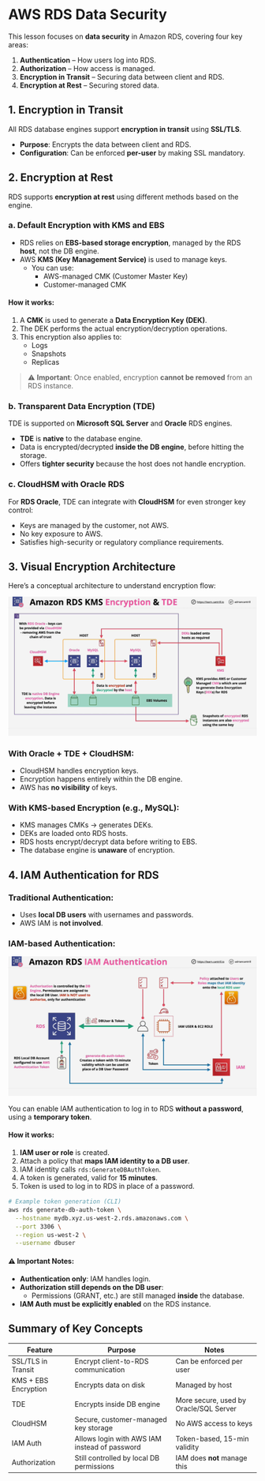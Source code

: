 # AWS RDS Data Security

This lesson focuses on **data security** in Amazon RDS, covering four key areas:

1. **Authentication** – How users log into RDS.
2. **Authorization** – How access is managed.
3. **Encryption in Transit** – Securing data between client and RDS.
4. **Encryption at Rest** – Securing stored data.

## 1. Encryption in Transit

All RDS database engines support **encryption in transit** using **SSL/TLS**.

- **Purpose**: Encrypts the data between client and RDS.
- **Configuration**: Can be enforced **per-user** by making SSL mandatory.

## 2. Encryption at Rest

RDS supports **encryption at rest** using different methods based on the engine.

### a. **Default Encryption with KMS and EBS**

- RDS relies on **EBS-based storage encryption**, managed by the RDS **host**, not the DB engine.
- AWS **KMS (Key Management Service)** is used to manage keys.
  - You can use:
    - AWS-managed CMK (Customer Master Key)
    - Customer-managed CMK

#### **How it works:**

1. A **CMK** is used to generate a **Data Encryption Key (DEK)**.
2. The DEK performs the actual encryption/decryption operations.
3. This encryption also applies to:
   - Logs
   - Snapshots
   - Replicas

> ⚠️ **Important**: Once enabled, encryption **cannot be removed** from an RDS instance.

### b. **Transparent Data Encryption (TDE)**

TDE is supported on **Microsoft SQL Server** and **Oracle** RDS engines.

- **TDE** is **native** to the database engine.
- Data is encrypted/decrypted **inside the DB engine**, before hitting the storage.
- Offers **tighter security** because the host does not handle encryption.

### c. **CloudHSM with Oracle RDS**

For **RDS Oracle**, TDE can integrate with **CloudHSM** for even stronger key control:

- Keys are managed by the customer, not AWS.
- No key exposure to AWS.
- Satisfies high-security or regulatory compliance requirements.

## 3. Visual Encryption Architecture

Here’s a conceptual architecture to understand encryption flow:

![alt text](image-18.png)

### **With Oracle + TDE + CloudHSM:**

- CloudHSM handles encryption keys.
- Encryption happens entirely within the DB engine.
- AWS has **no visibility** of keys.

### **With KMS-based Encryption (e.g., MySQL):**

- KMS manages CMKs → generates DEKs.
- DEKs are loaded onto RDS hosts.
- RDS hosts encrypt/decrypt data before writing to EBS.
- The database engine is **unaware** of encryption.

## 4. IAM Authentication for RDS

### Traditional Authentication:

- Uses **local DB users** with usernames and passwords.
- AWS IAM is **not involved**.

### IAM-based Authentication:

![alt text](image-19.png)

You can enable IAM authentication to log in to RDS **without a password**, using a **temporary token**.

#### **How it works:**

1. **IAM user or role** is created.
2. Attach a policy that **maps IAM identity to a DB user**.
3. IAM identity calls `rds:GenerateDBAuthToken`.
4. A token is generated, valid for **15 minutes**.
5. Token is used to log in to RDS in place of a password.

```bash
# Example token generation (CLI)
aws rds generate-db-auth-token \
  --hostname mydb.xyz.us-west-2.rds.amazonaws.com \
  --port 3306 \
  --region us-west-2 \
  --username dbuser
```

#### ⚠️ **Important Notes:**

- **Authentication only**: IAM handles login.
- **Authorization still depends on the DB user**:
  - Permissions (GRANT, etc.) are still managed **inside** the database.
- **IAM Auth must be explicitly enabled** on the RDS instance.

## Summary of Key Concepts

| Feature              | Purpose                                       | Notes                                  |
| -------------------- | --------------------------------------------- | -------------------------------------- |
| SSL/TLS in Transit   | Encrypt client-to-RDS communication           | Can be enforced per user               |
| KMS + EBS Encryption | Encrypts data on disk                         | Managed by host                        |
| TDE                  | Encrypts inside DB engine                     | More secure, used by Oracle/SQL Server |
| CloudHSM             | Secure, customer-managed key storage          | No AWS access to keys                  |
| IAM Auth             | Allows login with AWS IAM instead of password | Token-based, 15-min validity           |
| Authorization        | Still controlled by local DB permissions      | IAM does **not** manage this           |
